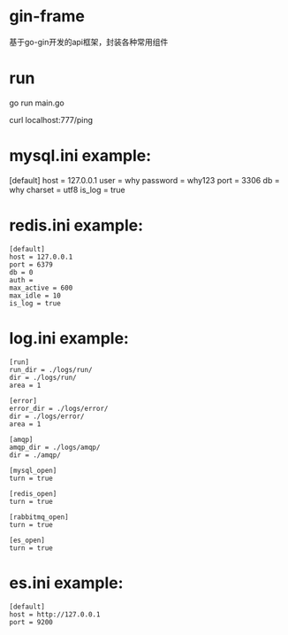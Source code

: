 # gin-frame
基于go-gin开发的api框架，封装各种常用组件

# run
go run main.go 

curl localhost:777/ping

# mysql.ini example:
[default]
host = 127.0.0.1
user = why
password = why123
port = 3306
db = why
charset = utf8
is_log = true

# redis.ini example:
```
[default]
host = 127.0.0.1
port = 6379
db = 0
auth =
max_active = 600
max_idle = 10
is_log = true
```

# log.ini example:
```
[run]
run_dir = ./logs/run/
dir = ./logs/run/
area = 1

[error]
error_dir = ./logs/error/
dir = ./logs/error/
area = 1

[amqp]
amqp_dir = ./logs/amqp/
dir = ./amqp/

[mysql_open]
turn = true

[redis_open]
turn = true

[rabbitmq_open]
turn = true

[es_open]
turn = true
```

# es.ini example:
```
[default]
host = http://127.0.0.1
port = 9200
```


